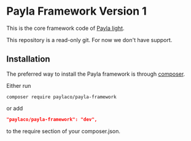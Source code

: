 Payla Framework Version 1
===========================

This is the core framework code of [Payla light](https://github.com/paylaco/payla-framework#readme).

This repository is a read-only git.
For now we don't have support.

Installation
------------

The preferred way to install the Payla framework is through [composer](http://getcomposer.org/download/).

Either run

```
composer require paylaco/payla-framework
```

or add

```json
"paylaco/payla-framework": "dev",
```

to the require section of your composer.json.
